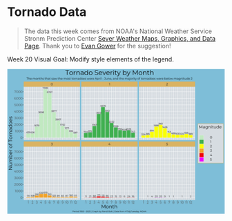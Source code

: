 # Tornado Data

> The data this week comes from NOAA's National Weather Service Stronm Prediction Center [Sever Weather Maps, Graphics, and Data Page](https://www.spc.noaa.gov/wcm/#data). Thank you to [Evan Gower](https://github.com/rfordatascience/tidytuesday/issues/549) for the suggestion!

Week 20 Visual Goal: Modify style elements of the legend. 

![](plot.png)